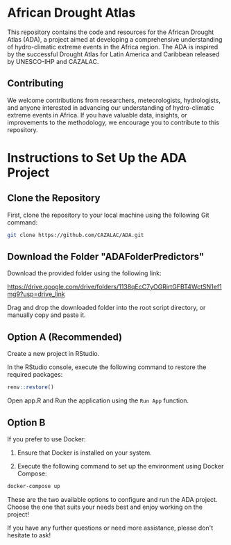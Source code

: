# African Drought Atlas

This repository contains the code and resources for the African Drought Atlas (ADA), a project aimed at developing a comprehensive understanding of hydro-climatic extreme events in the Africa region. The ADA is inspired by the successful Drought Atlas for Latin America and Caribbean released by UNESCO-IHP and CAZALAC.

## Contributing
We welcome contributions from researchers, meteorologists, hydrologists, and anyone interested in advancing our understanding of hydro-climatic extreme events in Africa. If you have valuable data, insights, or improvements to the methodology, we encourage you to contribute to this repository.

# Instructions to Set Up the ADA Project

## Clone the Repository
First, clone the repository to your local machine using the following Git command:

```bash
git clone https://github.com/CAZALAC/ADA.git
```
## Download the Folder "ADAFolderPredictors"

Download the provided folder using the following link:

https://drive.google.com/drive/folders/1138qEcC7yOGRirtGFBT4WctSN1ef1mg9?usp=drive_link

Drag and drop the downloaded folder into the root script directory, or manually copy and paste it.


## Option A (Recommended)
Create a new project in RStudio.

In the RStudio console, execute the following command to restore the required packages:

```r
renv::restore()
```

Open app.R and Run the application using the `Run App` function.

## Option B 

If you prefer to use Docker:

1. Ensure that Docker is installed on your system.

2. Execute the following command to set up the environment using Docker Compose:

```bash
docker-compose up
```

These are the two available options to configure and run the ADA project. Choose the one that suits your needs best and enjoy working on the project!

If you have any further questions or need more assistance, please don't hesitate to ask!
